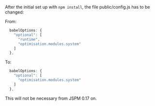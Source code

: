 After the initial set up with `npm install`, the file public/config.js has to be changed:

From:
```js
  babelOptions: {
    "optional": [
      "runtime",
      "optimisation.modules.system"
    ]
  },
```

To:
```js
  babelOptions: {
    "optional": [
      "optimisation.modules.system"
    ]
  },
```

This will not be necessary from JSPM 0.17 on.